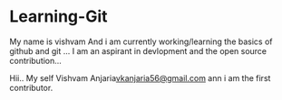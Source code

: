 # Learning-Git



My name is vishvam And i am currently working/learning the basics  of github and git ... I am an aspirant in devlopment and the open source contribution...


Hii..
My self Vishvam Anjaria<vkanjaria56@gmail.com> ann i am the first contributor.